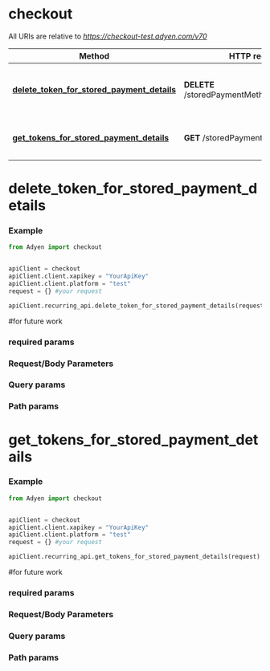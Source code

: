 # checkout

All URIs are relative to *https://checkout-test.adyen.com/v70*

Method | HTTP request | Description
------------- | ------------- | -------------
[**delete_token_for_stored_payment_details**](RecurringApi.md#delete_token_for_stored_payment_details) | **DELETE** /storedPaymentMethods/{recurringId} | Delete a token for stored payment details
[**get_tokens_for_stored_payment_details**](RecurringApi.md#get_tokens_for_stored_payment_details) | **GET** /storedPaymentMethods | Get tokens for stored payment details




# delete_token_for_stored_payment_details
### Example

```python
from Adyen import checkout


apiClient = checkout
apiClient.client.xapikey = "YourApiKey"
apiClient.client.platform = "test"
request = {} #your request

apiClient.recurring_api.delete_token_for_stored_payment_details(request)

```

#for future work
### required params
### Request/Body Parameters
### Query params
### Path params




# get_tokens_for_stored_payment_details
### Example

```python
from Adyen import checkout


apiClient = checkout
apiClient.client.xapikey = "YourApiKey"
apiClient.client.platform = "test"
request = {} #your request

apiClient.recurring_api.get_tokens_for_stored_payment_details(request)

```

#for future work
### required params
### Request/Body Parameters
### Query params
### Path params


